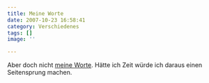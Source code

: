 ```yaml
---
title: Meine Worte
date: 2007-10-23 16:58:41
category: Verschiedenes
tags: []
image: ''

---
```


Aber doch nicht [meine Worte](http://harrykienzler.wordpress.com/2007/10/22/mir-ist-kalt/). Hätte ich Zeit würde ich daraus einen Seitensprung machen.
